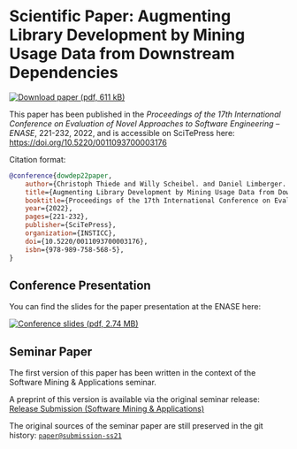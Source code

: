 # Scientific Paper: Augmenting Library Development by Mining Usage Data from Downstream Dependencies

[![Download paper (pdf, 611 kB)](https://img.shields.io/badge/Download%20paper-pdf-F40F02)](https://github.com/LinqLover/downstream-repository-mining/releases/download/paper-enase17/paper-dowdep-enase.pdf)

This paper has been published in the *Proceedings of the 17th International Conference on Evaluation of Novel Approaches to Software Engineering – ENASE*, 221-232, 2022, and is accessible on SciTePress here: <https://doi.org/10.5220/0011093700003176>

Citation format:

```bib
@conference{dowdep22paper,
	author={Christoph Thiede and Willy Scheibel. and Daniel Limberger. and Jürgen Döllner.},
	title={Augmenting Library Development by Mining Usage Data from Downstream Dependencies},
	booktitle={Proceedings of the 17th International Conference on Evaluation of Novel Approaches to Software Engineering - ENASE,},
	year={2022},
	pages={221-232},
	publisher={SciTePress},
	organization={INSTICC},
	doi={10.5220/0011093700003176},
	isbn={978-989-758-568-5},
}
```

## Conference Presentation

You can find the slides for the paper presentation at the ENASE here:

[![Conference slides (pdf, 2.74 MB)](https://img.shields.io/badge/Conference%20slides-pdf-F40F02)](https://github.com/LinqLover/LinqLover/blob/master/slides/dowdep-ENASE.pdf)

## Seminar Paper

The first version of this paper has been written in the context of the Software Mining & Applications seminar.

A preprint of this version is available via the original seminar release: [Release Submission (Software Mining & Applications)](https://github.com/LinqLover/downstream-repository-mining/releases/tag/submission-ss21#:~:text=paper.pdf)

The original sources of the seminar paper are still preserved in the git history: [`paper@submission-ss21`](https://github.com/LinqLover/downstream-repository-mining/tree/submission-ss21/docs/paper)
